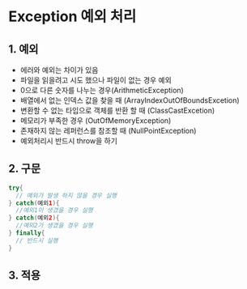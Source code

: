# Exception 예외 처리
## 1. 예외
* 에러와 예외는 차이가 있음
* 파일을 읽을려고 시도 했으나 파일이 없는 경우 예외
* 0으로 다른 숫자를 나누는 경우(ArithmeticException)
* 배열에서 없는 인덱스 값을 찾을 때 (ArrayIndexOutOfBoundsExcetion)
* 변환할 수 없는 타입으로 객체를 반환 할 때 (ClassCastExcetion)
* 메모리가 부족한 경우 (OutOfMemoryException)
* 존재하지 않는 레퍼런스를 참조할 때 (NullPointException)
* 예외처리시 반드시 throw을 하기

## 2. 구문
```java
try{
  // 예외가 발생 하지 않을 경우 실행
} catch(예외1){
  //예외1이 생겼을 경우 실행
} catch(예외2){
  //예외2가 생겼을 경우 실행
} finally{
  // 반드시 실행
}
```

## 3. 적용
